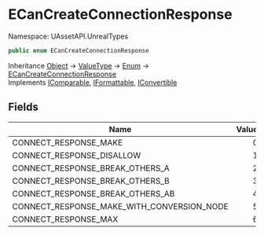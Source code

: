 # ECanCreateConnectionResponse

Namespace: UAssetAPI.UnrealTypes

```csharp
public enum ECanCreateConnectionResponse
```

Inheritance [Object](https://docs.microsoft.com/en-us/dotnet/api/system.object) → [ValueType](https://docs.microsoft.com/en-us/dotnet/api/system.valuetype) → [Enum](https://docs.microsoft.com/en-us/dotnet/api/system.enum) → [ECanCreateConnectionResponse](./uassetapi.unrealtypes.ecancreateconnectionresponse.md)<br>
Implements [IComparable](https://docs.microsoft.com/en-us/dotnet/api/system.icomparable), [IFormattable](https://docs.microsoft.com/en-us/dotnet/api/system.iformattable), [IConvertible](https://docs.microsoft.com/en-us/dotnet/api/system.iconvertible)

## Fields

| Name | Value | Description |
| --- | --: | --- |
| CONNECT_RESPONSE_MAKE | 0 |  |
| CONNECT_RESPONSE_DISALLOW | 1 |  |
| CONNECT_RESPONSE_BREAK_OTHERS_A | 2 |  |
| CONNECT_RESPONSE_BREAK_OTHERS_B | 3 |  |
| CONNECT_RESPONSE_BREAK_OTHERS_AB | 4 |  |
| CONNECT_RESPONSE_MAKE_WITH_CONVERSION_NODE | 5 |  |
| CONNECT_RESPONSE_MAX | 6 |  |
